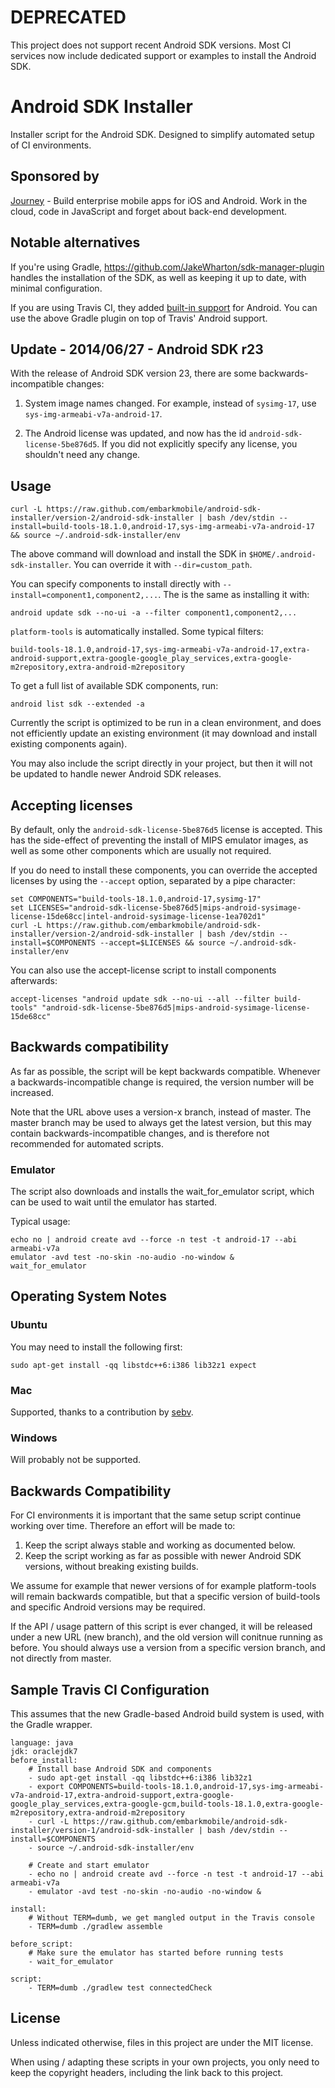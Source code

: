 # DEPRECATED

This project does not support recent Android SDK versions. Most CI services now include dedicated support or examples to install the Android SDK.

# Android SDK Installer

Installer script for the Android SDK. Designed to simplify automated setup of CI environments.


## Sponsored by

[Journey][1] - Build enterprise mobile apps for iOS and Android. Work in the cloud, code in JavaScript and forget about back-end development.

## Notable alternatives

If you're using Gradle, https://github.com/JakeWharton/sdk-manager-plugin handles the installation of the SDK,
as well as keeping it up to date, with minimal configuration.

If you are using Travis CI, they added [built-in support](http://docs.travis-ci.com/user/languages/android/) for Android. You can use the above Gradle plugin on top of Travis' Android support.

## Update - 2014/06/27 - Android SDK r23

With the release of Android SDK version 23, there are some backwards-incompatible changes:

1. System image names changed. For example, instead of `sysimg-17`, use `sys-img-armeabi-v7a-android-17`.

2. The Android license was updated, and now has the id `android-sdk-license-5be876d5`. If you did not
   explicitly specify any license, you shouldn't need any change.

## Usage

    curl -L https://raw.github.com/embarkmobile/android-sdk-installer/version-2/android-sdk-installer | bash /dev/stdin --install=build-tools-18.1.0,android-17,sys-img-armeabi-v7a-android-17 && source ~/.android-sdk-installer/env

The above command will download and install the SDK in `$HOME/.android-sdk-installer`. You can override it with `--dir=custom_path`.

You can specify components to install directly with `--install=component1,component2,...`. The is the same as installing it with:

    android update sdk --no-ui -a --filter component1,component2,...

`platform-tools` is automatically installed. Some typical filters:

    build-tools-18.1.0,android-17,sys-img-armeabi-v7a-android-17,extra-android-support,extra-google-google_play_services,extra-google-m2repository,extra-android-m2repository

To get a full list of available SDK components, run:

    android list sdk --extended -a

Currently the script is optimized to be run in a clean environment, and does not efficiently update an
existing environment (it may download and install existing components again).

You may also include the script directly in your project, but then it will not be updated to handle newer Android SDK releases.

## Accepting licenses

By default, only the `android-sdk-license-5be876d5` license is accepted. This has the side-effect of preventing
the install of MIPS emulator images, as well as some other components which are usually not required.

If you do need to install these components, you can override the accepted licenses by using the `--accept` option,
separated by a pipe character:

    set COMPONENTS="build-tools-18.1.0,android-17,sysimg-17"
    set LICENSES="android-sdk-license-5be876d5|mips-android-sysimage-license-15de68cc|intel-android-sysimage-license-1ea702d1"
    curl -L https://raw.github.com/embarkmobile/android-sdk-installer/version-2/android-sdk-installer | bash /dev/stdin --install=$COMPONENTS --accept=$LICENSES && source ~/.android-sdk-installer/env

You can also use the accept-license script to install components afterwards:

    accept-licenses "android update sdk --no-ui --all --filter build-tools" "android-sdk-license-5be876d5|mips-android-sysimage-license-15de68cc"

## Backwards compatibility

As far as possible, the script will be kept backwards compatible. Whenever a backwards-incompatible change is
required, the version number will be increased.

Note that the URL above uses a version-x branch, instead of master. The master branch may be used to always get
the latest version, but this may contain backwards-incompatible changes, and is therefore not recommended for
automated scripts.

### Emulator

The script also downloads and installs the wait_for_emulator script, which can be used to wait until the emulator has started.

Typical usage:

    echo no | android create avd --force -n test -t android-17 --abi armeabi-v7a
    emulator -avd test -no-skin -no-audio -no-window &
    wait_for_emulator
    
## Operating System Notes

### Ubuntu

You may need to install the following first:

    sudo apt-get install -qq libstdc++6:i386 lib32z1 expect

### Mac

Supported, thanks to a contribution by [sebv](https://github.com/sebv).

### Windows

Will probably not be supported.

## Backwards Compatibility

For CI environments it is important that the same setup script continue working over time. Therefore an effort will be made to:

1. Keep the script always stable and working as documented below.
2. Keep the script working as far as possible with newer Android SDK versions, without breaking existing builds.

We assume for example that newer versions of for example platform-tools will remain backwards compatible, but that a specific version of build-tools and specific Android versions may be required.

If the API / usage pattern of this script is ever changed, it will be released under a new URL (new branch), and the old version will conitnue running as before. You should always use a version from a specific version branch, and not directly from master.

## Sample Travis CI Configuration

This assumes that the new Gradle-based Android build system is used, with the Gradle wrapper.

    language: java
    jdk: oraclejdk7
    before_install:
        # Install base Android SDK and components
        - sudo apt-get install -qq libstdc++6:i386 lib32z1
        - export COMPONENTS=build-tools-18.1.0,android-17,sys-img-armeabi-v7a-android-17,extra-android-support,extra-google-google_play_services,extra-google-gcm,build-tools-18.1.0,extra-google-m2repository,extra-android-m2repository
        - curl -L https://raw.github.com/embarkmobile/android-sdk-installer/version-1/android-sdk-installer | bash /dev/stdin --install=$COMPONENTS
        - source ~/.android-sdk-installer/env

        # Create and start emulator
        - echo no | android create avd --force -n test -t android-17 --abi armeabi-v7a
        - emulator -avd test -no-skin -no-audio -no-window &

    install:
        # Without TERM=dumb, we get mangled output in the Travis console
        - TERM=dumb ./gradlew assemble

    before_script:
        # Make sure the emulator has started before running tests
        - wait_for_emulator

    script:
        - TERM=dumb ./gradlew test connectedCheck


## License

Unless indicated otherwise, files in this project are under the MIT license.

When using / adapting these scripts in your own projects, you only need to keep the copyright headers, including the link back to this project.

[1]: http://journeyapps.com

